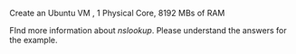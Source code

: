 

Create an Ubuntu VM , 1 Physical Core, 8192 MBs of RAM





FInd more information about *nslookup*. Please understand the answers for the example. 